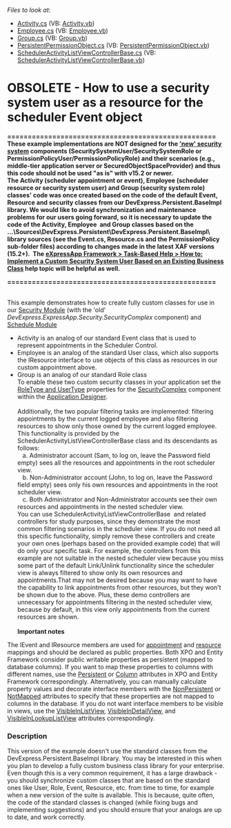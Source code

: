 <!-- default file list -->
*Files to look at*:

* [Activity.cs](./CS/WinWebSolution.Module/Activity.cs) (VB: [Activity.vb](./VB/WinWebSolution.Module/Activity.vb))
* [Employee.cs](./CS/WinWebSolution.Module/Employee.cs) (VB: [Employee.vb](./VB/WinWebSolution.Module/Employee.vb))
* [Group.cs](./CS/WinWebSolution.Module/Group.cs) (VB: [Group.vb](./VB/WinWebSolution.Module/Group.vb))
* [PersistentPermissionObject.cs](./CS/WinWebSolution.Module/PersistentPermissionObject.cs) (VB: [PersistentPermissionObject.vb](./VB/WinWebSolution.Module/PersistentPermissionObject.vb))
* [SchedulerActivityListViewControllerBase.cs](./CS/WinWebSolution.Module/SchedulerActivityListViewControllerBase.cs) (VB: [SchedulerActivityListViewControllerBase.vb](./VB/WinWebSolution.Module/SchedulerActivityListViewControllerBase.vb))
<!-- default file list end -->
# OBSOLETE - How to use a security system user as a resource for the scheduler Event object


<p><strong>===================================================</strong><br><strong>These example implementations are NOT designed for the <a href="https://documentation.devexpress.com/#eXpressAppFramework/CustomDocument113361">'new' security system</a> components (SecuritySystemUser/SecuritySystemRole or PermissionPolicyUser/PermissionPolicyRole) and their scenarios (e.g., middle-tier application server or SecuredObjectSpaceProvider) and thus this code should not be used "as is" with v15.2 or newer.</strong><br><strong>The Activity (scheduler appointment or event), Employee (scheduler resource or security system user) and Group (security system role) classes' code was once created based on the code of the default Event, Resource and security classes from our DevExpress.Persistent.BaseImpl library. We would like to avoid synchronization and maintenance problems for our users going forward, so it is necessary to update the code of the Activity, Employee  and Group classes based on the ...\Sources\DevExpress.Persistent\DevExpress.Persistent.BaseImpl\ library sources (see the Event.cs, Resource.cs and the PermissionPolicy sub-folder files) according to changes made in the latest XAF versions (15.2+).  The <a href="https://documentation.devexpress.com/#eXpressAppFramework/CustomDocument113452">eXpressApp Framework > Task-Based Help > How to: Implement a Custom Security System User Based on an Existing Business Class</a> help topic will be helpful as well.</strong></p>
<p><strong>===================================================</strong></p>
<p><br>This example demonstrates how to create fully custom classes for use in our <a href="http://documentation.devexpress.com/#Xaf/CustomDocument2647">Security Module</a> (with the 'old' <em>DevExpress.ExpressApp.Security.SecurityComplex</em> component) and <a href="http://documentation.devexpress.com/#Xaf/CustomDocument2812">Schedule Module</a>

* Activity is an analog of our standard Event class that is used to represent appointments in the Scheduler Control.
* Employee is an analog of the standard User class, which also supports the IResource interface to use objects of this class as resources in our custom appointment above.
* Group is an analog of our standard Role class <br>To enable these two custom security classes in your application set the <a href="http://documentation.devexpress.com/#Xaf/CustomDocument2647"><u>RoleType and UserType</u></a> properties for the <a href="http://documentation.devexpress.com/#Xaf/CustomDocument2768"><u>SecurityComplex</u></a> component within the <u><a href="http://documentation.devexpress.com/#Xaf/CustomDocument2827">Application Designer</a></u>.<br><br>Additionally, the two popular filtering tasks are implemented: filtering appointments by the current logged employee and also filtering resources to show only those owned by the current logged employee.<br>This functionality is provided by the SchedulerActivityListViewControllerBase class and its descendants as follows:<br>    a. Administrator account (Sam, to log on, leave the Password field empty) sees all the resources and appointments in the root scheduler view.<br>    b. Non-Administrator account (John, to log on, leave the Password field empty) sees only his own resources and appointments in the root scheduler view.<br>    c. Both Administrator and Non-Administrator accounts see their own resources and appointments in the nested scheduler view.<br>You can use SchedulerActivityListViewControllerBase  and related controllers for study purposes, since they demonstrate the most common filtering scenarios in the scheduler view. If you do not need all this specific functionality, simply remove these controllers and create your own ones (perhaps based on the provided example code) that will do only your specific task. For example, the controllers from this example are not suitable in the nested scheduler view because you miss some part of the default Link/Unlink functionality since the scheduler view is always filtered to show only its own resources and appointments.That may not be desired because you may want to have the capability to link appointments from other resources, but they won't be shown due to the above. Plus, these demo controllers are unnecessary for appointments filtering in the nested scheduler view, because by default, in this view only appointments from the current resources are shown.<br><br><strong>Important notes</strong></p>
<p>The IEvent and IResource members are used for <a href="https://documentation.devexpress.com/#WindowsForms/CustomDocument17132">appointment</a> and <a href="https://documentation.devexpress.com/#WindowsForms/CustomDocument17133">resource</a> mappings and should be declared as public properties. Both XPO and Entity Framework consider public writable properties as persistent (mapped to database columns). If you want to map these properties to columns with different names, use the <a href="https://documentation.devexpress.com/#CoreLibraries/clsDevExpressXpoPersistentAttributetopic">Persistent</a> or <a href="https://msdn.microsoft.com/en-us/library/system.data.linq.mapping.columnattribute%28v=vs.110%29.aspx">Column</a> attributes in XPO and Entity Framework correspondingly. Alternatively, you can manually calculate property values and decorate interface members with the <a href="https://documentation.devexpress.com/#CoreLibraries/clsDevExpressXpoNonPersistentAttributetopic">NonPersistent</a> or <a href="https://msdn.microsoft.com/en-us/library/system.componentmodel.dataannotations.schema.notmappedattribute%28v=vs.110%29.aspx">NotMapped</a> attributes to specify that these properties are not mapped to columns in the database. If you do not want interface members to be visible in views, use the <a href="https://documentation.devexpress.com/#eXpressAppFramework/clsDevExpressPersistentBaseVisibleInListViewAttributetopic">VisibleInListView</a>, <a href="https://documentation.devexpress.com/#eXpressAppFramework/clsDevExpressPersistentBaseVisibleInDetailViewAttributetopic">VisibleInDetailView</a>, and <a href="https://documentation.devexpress.com/#eXpressAppFramework/clsDevExpressPersistentBaseVisibleInLookupListViewAttributetopic">VisibleInLookupListView</a> attributes correspondingly.</p>


<h3>Description</h3>

<p>This version of the example doesn&#39;t use the standard classes from the DevExpress.Persistent.BaseImpl library. You may be interested in this when you plan to develop a fully custom business class library for your enterprise. Even though this is a very common requirement, it has a large drawback - you should synchronize custom classes that are based on the standard ones like User, Role, Event, Resource, etc. from time to time, for example when a new version of the suite is available. This is because, quite often, the code of the standard classes is changed (while fixing bugs and implementing suggestions) and you should ensure that your analogs are up to date, and work correctly.</p>

<br/>


